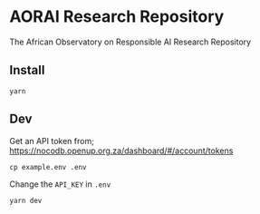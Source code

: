 # AORAI Research Repository

The African Observatory on Responsible AI Research Repository

## Install

```
yarn
```

## Dev

Get an API token from;
https://nocodb.openup.org.za/dashboard/#/account/tokens


```
cp example.env .env
```

Change the `API_KEY` in `.env`

```
yarn dev
```

